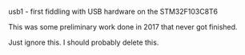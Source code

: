 usb1 - first fiddling with USB hardware on the STM32F103C8T6

This was some preliminary work done in 2017 that never got finished.

Just ignore this.  I should probably delete this.
